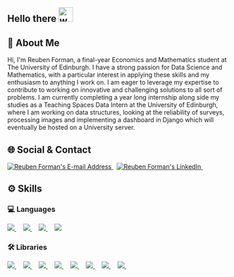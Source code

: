## Hello there <img src="https://raw.githubusercontent.com/arasgungore/arasgungore/main/gifs/waving_hand.gif" alt="welcome" width="33" height="33" />

## 👤 About Me

Hi, I'm Reuben Forman, a final-year Economics and Mathematics student at The University of Edinburgh. I have a strong passion for Data Science and Mathematics, with a particular interest in applying these skills and my enthusiasm to anything I work on. I am eager to leverage my expertise to contribute to working on innovative and challenging solutions to all sort of problems. I am currently completing a year long internship along side my studies as a Teaching Spaces Data Intern at the University of Edinburgh, where I am working on data structures, looking at the reliability of surveys, processing images and implementing a dashboard in Django which will eventually be hosted on a University server.

## 🌐 Social & Contact

<div align="left">
  <a href="mailto:reubenforman1@gmail.com" target="_blank" rel="noreferrer"> <img alt="Reuben Forman's E-mail Address" src="https://img.shields.io/badge/E&#8209;mail-D14836?style=for-the-badge&logo=gmail&logoColor=white" /> </a>
  &nbsp;
  <a href="https://www.linkedin.com/in/reuben-forman-029151294/" target="_blank" rel="noreferrer"> <img alt="Reuben Forman's LinkedIn" src="https://img.shields.io/badge/LinkedIn-0077B5?style=for-the-badge&logo=linkedin&logoColor=white" /> </a>
  &nbsp;
</div>

## ⚙ Skills

### 💻 Languages

<div align="left">
 
  <a href="https://www.python.org" target="_blank" rel="noreferrer"> <img src="https://img.shields.io/badge/python-3670A0?style=for-the-badge&logo=python&logoColor=ffdd54" /> </a>
  &nbsp; &nbsp;
  <a href="https://julialang.org/" target="_blank" rel="noreferrer"> <img src="https://img.shields.io/badge/-Julia-9558B2?style=for-the-badge&logo=julia&logoColor=white" /> </a>
  &nbsp; &nbsp;
  <a href="https://www.r-project.org/" target="_blank" rel="noreferrer"> <img src="https://img.shields.io/badge/r-%23276DC3.svg?style=for-the-badge&logo=r&logoColor=white"/> </a>
  &nbsp; &nbsp;
  <a href="https://www.latex-project.org/" target="_blank" rel="noreferrer"> <img src="https://img.shields.io/badge/latex%20-%23008080.svg?&style=for-the-badge&logo=latex&logoColor=white"/> </a>
</div>

### 🛠 Libraries

<div align="left">
  <a href="https://www.djangoproject.com/" target="_blank"> <img src="https://img.shields.io/badge/django%20-%23092E20.svg?&style=for-the-badge&logo=django&logoColor=white"/> </a>
  &nbsp; &nbsp;
  <a href="https://www.mysql.com/" target="_blank"> <img src="https://img.shields.io/badge/mysql-%2300f.svg?&style=for-the-badge&logo=mysql&logoColor=white"/> </a>
  &nbsp; &nbsp;
  <a href="https://opencv.org/" target="_blank" rel="noreferrer"> <img src="https://img.shields.io/badge/opencv-%23white.svg?style=for-the-badge&logo=opencv&logoColor=white" /> </a>
  &nbsp; &nbsp;
  <a href="https://www.tensorflow.org/" target="_blank" rel="noreferrer"> <img src="https://img.shields.io/badge/TensorFlow-%23FF6F00.svg?style=for-the-badge&logo=TensorFlow&logoColor=white" /> </a>
  &nbsp; &nbsp;
  <a href="https://mlflow.org/" target="_blank" rel="noreferrer"> <img src="https://img.shields.io/badge/mlflow-%23d9ead3.svg?style=for-the-badge&logo=numpy&logoColor=blue" /> </a>
  &nbsp; &nbsp;
  <a href="https://pytorch.org/" target="_blank" rel="noreferrer"> <img src="https://img.shields.io/badge/PyTorch-%23EE4C2C.svg?style=for-the-badge&logo=PyTorch&logoColor=white" /> </a>
  &nbsp; &nbsp;
  <a href="https://pandas.pydata.org/" target="_blank" rel="noreferrer"> <img src="https://img.shields.io/badge/pandas%20-%23150458.svg?&style=for-the-badge&logo=pandas&logoColor=white" /> </a>
  &nbsp; &nbsp;
  <a href="https://jupyter.org/" target="_blank" rel="noreferrer"> <img src="https://img.shields.io/badge/Jupyter%20-%23F37626.svg?&style=for-the-badge&logo=Jupyter&logoColor=white" /> </a>
  &nbsp; &nbsp;
</div>
<!--
**reubenforman/reubenforman** is a ✨ _special_ ✨ repository because its `README.md` (this file) appears on your GitHub profile.

Here are some ideas to get you started:

- 🔭 I’m currently working on ...
- 🌱 I’m currently learning ...
- 👯 I’m looking to collaborate on ...
- 🤔 I’m looking for help with ...
- 💬 Ask me about ...
- 📫 How to reach me: ...
- 😄 Pronouns: ...
- ⚡ Fun fact: ...
-->
